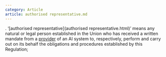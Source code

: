 ```yaml
---
category: Article
article: authorised representative.md
---
```


. ‘[authorised representative](authorised representative.html)’ means any natural or legal person established in the Union who has received a written mandate from a [provider](provider.html) of an AI system to, respectively, perform and carry out on its behalf the obligations and procedures established by this Regulation;